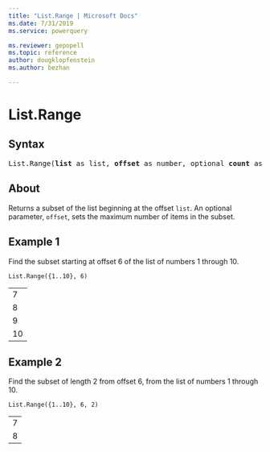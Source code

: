 ```yaml
---
title: "List.Range | Microsoft Docs"
ms.date: 7/31/2019
ms.service: powerquery

ms.reviewer: gepopell
ms.topic: reference
author: dougklopfenstein
ms.author: bezhan

---
```

# List.Range

## Syntax

<pre>
List.Range(<b>list</b> as list, <b>offset</b> as number, optional <b>count</b> as nullable number) as list 
</pre>
  
## About  
Returns a subset of the list beginning at the offset `list`. An optional parameter, `offset`, sets the maximum number of items in the subset.

## Example 1
Find the subset starting at offset 6 of the list of numbers 1 through 10.

```powerquery-m
List.Range({1..10}, 6)
```

<table> <tr><td>7</td></tr> <tr><td>8</td></tr> <tr><td>9</td></tr> <tr><td>10</td></tr> </table>

## Example 2
Find the subset of length 2 from offset 6, from the list of numbers 1 through 10.

```powerquery-m
List.Range({1..10}, 6, 2)
```

<table> <tr><td>7</td></tr> <tr><td>8</td></tr> </table>
